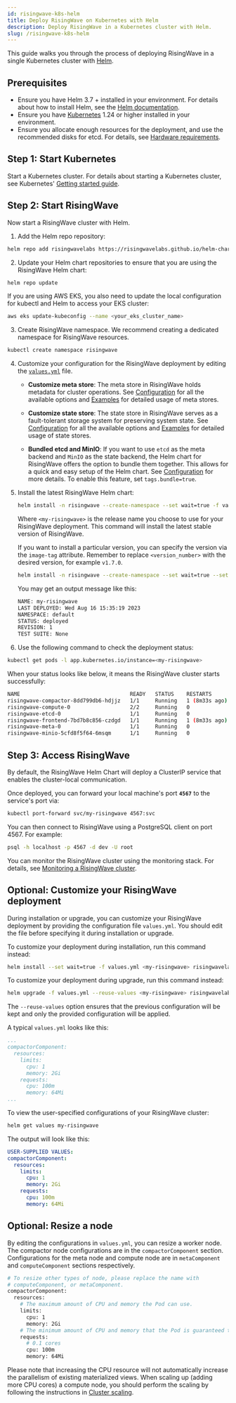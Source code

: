 ```yaml
---
id: risingwave-k8s-helm
title: Deploy RisingWave on Kubernetes with Helm
description: Deploy RisingWave in a Kubernetes cluster with Helm.
slug: /risingwave-k8s-helm
---
```

<head>
  <link rel="canonical" href="https://docs.risingwave.com/docs/current/risingwave-k8s-helm/" />
</head>

This guide walks you through the process of deploying RisingWave in a single Kubernetes cluster with [Helm](https://helm.sh/).

## Prerequisites

- Ensure you have Helm 3.7 + installed in your environment. For details about how to install Helm, see the [Helm documentation](https://helm.sh/docs/intro/install/).
- Ensure you have [Kubernetes](https://kubernetes.io/) 1.24 or higher installed in your environment.
- Ensure you allocate enough resources for the deployment, and use the recommended disks for etcd. For details, see [Hardware requirements](/deploy/hardware-requirements.md).

## Step 1: Start Kubernetes

Start a Kubernetes cluster. For details about starting a Kubernetes cluster, see Kubernetes' [Getting started guide](https://kubernetes.io/docs/setup/).

## Step 2: Start RisingWave

Now start a RisingWave cluster with Helm.

1. Add the Helm repo repository:

  ```bash
  helm repo add risingwavelabs https://risingwavelabs.github.io/helm-charts/ --force-update
  ```

2. Update your Helm chart repositories to ensure that you are using the RisingWave Helm chart:

  ```bash
  helm repo update
  ```

  If you are using AWS EKS, you also need to update the local configuration for kubectl and Helm to access your EKS cluster:

  ```bash
  aws eks update-kubeconfig --name <your_eks_cluster_name>
  ```

3. Create RisingWave namespace. We recommend creating a dedicated namespace for RisingWave resources.

  ```bash
  kubectl create namespace risingwave
  ```

4. Customize your configuration for the RisingWave deployment by editing the [`values.yml`](https://github.com/risingwavelabs/helm-charts/blob/main/charts/risingwave/values.yaml) file.

    - **Customize meta store**: The meta store in RisingWave holds metadata for cluster operations. See [Configuration](https://github.com/risingwavelabs/helm-charts/blob/main/docs/CONFIGURATION.md#customize-meta-store) for all the available options and [Examples](https://github.com/risingwavelabs/helm-charts/tree/main/examples/meta-stores) for detailed usage of meta stores.

    - **Customize state store**: The state store in RisingWave serves as a fault-tolerant storage system for preserving system state. See [Configuration](https://github.com/risingwavelabs/helm-charts/blob/main/docs/CONFIGURATION.md#customize-state-store) for all the available options and [Examples](https://github.com/risingwavelabs/helm-charts/tree/main/examples/state-stores) for detailed usage of state stores.

    - **Bundled etcd and MinIO**: If you want to use `etcd` as the meta backend and `MinIO` as the state backend, the Helm chart for RisingWave offers the option to bundle them together. This allows for a quick and easy setup of the Helm chart. See [Configuration](https://github.com/risingwavelabs/helm-charts/blob/main/docs/CONFIGURATION.md#bundled-etcdminio-as-stores) for more details. To enable this feature, set `tags.bundle=true`.

5. Install the latest RisingWave Helm chart:

    ```bash
    helm install -n risingwave --create-namespace --set wait=true -f values.yaml <my-risingwave> risingwavelabs/risingwave
    ```

    Where `<my-risingwave>` is the release name you choose to use for your RisingWave deployment. This command will install the latest stable version of RisingWave.

    If you want to install a particular version, you can specify the version via the `image-tag` attribute. Remember to replace `<version_number>` with the desired version, for example `v1.7.0`.

    ```bash
    helm install -n risingwave --create-namespace --set wait=true --set image.tag=<version_number> <my-risingwave> -f values.yaml risingwavelabs/risingwave
    ```

    You may get an output message like this:

    ```bash
    NAME: my-risingwave
    LAST DEPLOYED: Wed Aug 16 15:35:19 2023
    NAMESPACE: default
    STATUS: deployed
    REVISION: 1
    TEST SUITE: None
    ```

6. Use the following command to check the deployment status:

  ```bash
  kubectl get pods -l app.kubernetes.io/instance=<my-risingwave>
  ```

  When your status looks like below, it means the RisingWave cluster starts successfully:

  ```bash
  NAME                                   READY   STATUS    RESTARTS        AGE
  risingwave-compactor-8dd799db6-hdjjz   1/1     Running   1 (8m33s ago)   11m
  risingwave-compute-0                   2/2     Running   0               11m
  risingwave-etcd-0                      1/1     Running   0               11m
  risingwave-frontend-7bd7b8c856-czdgd   1/1     Running   1 (8m33s ago)   11m
  risingwave-meta-0                      1/1     Running   0               11m
  risingwave-minio-5cfd8f5f64-6msqm      1/1     Running   0               11m
  ```

## Step 3: Access RisingWave

By default, the RisingWave Helm Chart will deploy a ClusterIP service that enables the cluster-local communication.

Once deployed, you can forward your local machine's port **`4567`** to the service's port via:

```bash
kubectl port-forward svc/my-risingwave 4567:svc
```

You can then connect to RisingWave using a PostgreSQL client on port 4567. For example:

```bash
psql -h localhost -p 4567 -d dev -U root
```

You can monitor the RisingWave cluster using the monitoring stack. For details, see [Monitoring a RisingWave cluster](/manage/monitor-risingwave-cluster.md).

## Optional: Customize your RisingWave deployment

During installation or upgrade, you can customize your RisingWave deployment by providing the configuration file `values.yml`. You should edit the file before specifying it during installation or upgrade.

To customize your deployment during installation, run this command instead:

```bash
helm install --set wait=true -f values.yml <my-risingwave> risingwavelabs/risingwave
```

To customize your deployment during upgrade, run this command instead:

```bash
helm upgrade -f values.yml --reuse-values <my-risingwave> risingwavelabs/risingwave
```

The `--reuse-values` option ensures that the previous configuration will be kept and only the provided configuration will be applied.

A typical `values.yml` looks like this:

```yaml
...
compactorComponent:
  resources:
    limits:
      cpu: 1
      memory: 2Gi
    requests:
      cpu: 100m
      memory: 64Mi
...
```

To view the user-specified configurations of your RisingWave cluster:

```bash
helm get values my-risingwave
```

The output will look like this:

```yaml
USER-SUPPLIED VALUES:
compactorComponent:
  resources:
    limits:
      cpu: 1
      memory: 2Gi
    requests:
      cpu: 100m
      memory: 64Mi
```

## Optional: Resize a node

By editing the configurations in `values.yml`, you can resize a worker node. The compactor node configurations are in the `compactorComponent` section. Configurations for the meta node and compute node are in `metaComponent` and `computeComponent` sections respectively.

```bash
# To resize other types of node, please replace the name with 
# computeComponent, or metaComponent.
compactorComponent:
  resources:
    # The maximum amount of CPU and memory the Pod can use.
    limits:
      cpu: 1
      memory: 2Gi
    # The minimum amount of CPU and memory that the Pod is guaranteed to have.
    requests:
      # 0.1 cores
      cpu: 100m
      memory: 64Mi
```

Please note that increasing the CPU resource will not automatically increase the parallelism of existing materialized views. When scaling up (adding more CPU cores) a compute node, you should perform the scaling by following the instructions in [Cluster scaling](/deploy/k8s-cluster-scaling.md).
